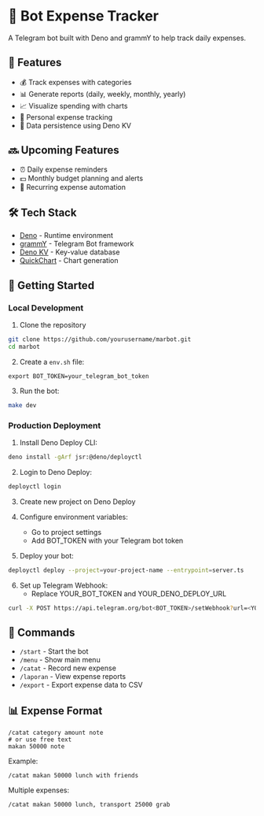 # 🤖 Bot Expense Tracker

A Telegram bot built with Deno and grammY to help track daily expenses.

## 🌟 Features

- 💰 Track expenses with categories
- 📊 Generate reports (daily, weekly, monthly, yearly)
- 📈 Visualize spending with charts
- 👤 Personal expense tracking
- 💾 Data persistence using Deno KV

## 🔜 Upcoming Features

- ⏰ Daily expense reminders
- 💵 Monthly budget planning and alerts
- 🔄 Recurring expense automation


## 🛠️ Tech Stack

- [Deno](https://deno.land/) - Runtime environment
- [grammY](https://grammy.dev/) - Telegram Bot framework
- [Deno KV](https://deno.com/kv) - Key-value database
- [QuickChart](https://quickchart.io/) - Chart generation

## 🚀 Getting Started
### Local Development
1. Clone the repository
```bash
git clone https://github.com/yourusername/marbot.git
cd marbot
```

2. Create a `env.sh` file:
```env
export BOT_TOKEN=your_telegram_bot_token
```

3. Run the bot:
```bash
make dev
```
### Production Deployment
1. Install Deno Deploy CLI:
```bash
deno install -gArf jsr:@deno/deployctl
```

2. Login to Deno Deploy:
```bash
deployctl login
 ```

3. Create new project on Deno Deploy
4. Configure environment variables:
   
   - Go to project settings
   - Add BOT_TOKEN with your Telegram bot token
5. Deploy your bot:
```bash
deployctl deploy --project=your-project-name --entrypoint=server.ts
 ```

6. Set up Telegram Webhook:
   - Replace YOUR_BOT_TOKEN and YOUR_DENO_DEPLOY_URL
```bash
curl -X POST https://api.telegram.org/bot<BOT_TOKEN>/setWebhook?url=<YOUR_DENO_DEPLOY_URL>/<BOT_TOKEN>
```

## 📝 Commands

- `/start` - Start the bot
- `/menu` - Show main menu
- `/catat` - Record new expense
- `/laporan` - View expense reports
- `/export` - Export expense data to CSV

## 📊 Expense Format

```
/catat category amount note 
# or use free text
makan 50000 note
```

Example:
```
/catat makan 50000 lunch with friends
```

Multiple expenses:
```
/catat makan 50000 lunch, transport 25000 grab
```
